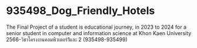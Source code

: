 # 935498_Dog_Friendly_Hotels
The Final Project of a student is educational journey, in 2023 to 2024 for a senior student in computer and information science at Khon Kaen University
2566-วิชาโครงงานคอมพิวเตอร์1และ 2 (935498-935499)
